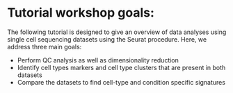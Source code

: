 # Tutorial workshop goals:

The following tutorial is designed to give an overview of data analyses using single cell sequencing datasets using the Seurat procedure. Here, we address three main goals:

- Perform QC analysis as well as dimensionality reduction
- Identify cell types markers and cell type clusters that are present in both datasets
- Compare the datasets to find cell-type and condition specific signatures
